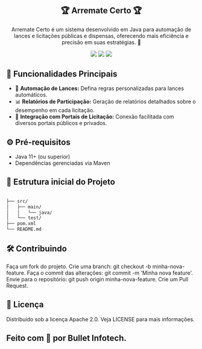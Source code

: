 ## <p align="center"> 🏆 Arremate Certo 🏆</p>

<p align="center">
Arremate Certo é um sistema desenvolvido em Java para automação de lances e licitações públicas e dispensas, oferecendo mais eficiência e precisão em suas estratégias. 🚀
</p>

<p align="center">
  <img src="https://img.shields.io/badge/versão-1.0-brightgreen">
  <img src="https://img.shields.io/badge/licença-Apache_2.0-blue">
  <img src="https://img.shields.io/badge/linguagem-Java_11+-orange">
</p>

## 🎯 Funcionalidades Principais

- 🔄 **Automação de Lances:** Defina regras personalizadas para lances automáticos.
- 📊 **Relatórios de Participação:** Geração de relatórios detalhados sobre o desempenho em cada licitação.
- 🔗 **Integração com Portais de Licitação:** Conexão facilitada com diversos portais públicos e privados.

## ⚙️ Pré-requisitos

- Java 11+ (ou superior)
- Dependências gerenciadas via Maven




## 📂 Estrutura inicial do Projeto

<div>
  
```bash

├── src/
│   ├── main/
│   │   └── java/
│   └── test/
├── pom.xml
└── README.md
```

</div>

## 🛠️ Contribuindo

<div>

Faça um fork do projeto.
Crie uma branch: git checkout -b minha-nova-feature.
Faça o commit das alterações: git commit -m 'Minha nova feature'.
Envie para o repositório: git push origin minha-nova-feature.
Crie um Pull Request.
</div>

 ## 📜 Licença
Distribuído sob a licença Apache 2.0. Veja LICENSE para mais informações.

## Feito com 💙 por Bullet Infotech.
